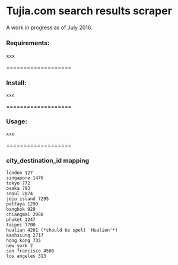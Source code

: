 Tujia.com search results scraper
===================

A work in progress as of July 2016.

### Requirements:

xxx

===================

### Install:

```
xxx
```

===================

### Usage:

```
xxx
```

===================

### city_destination_id mapping

```
london 127
singapore 1476
tokyo 772
osaka 793
seoul 2074
jeju island 7295
pattaya 1290
bangkok 929
chiangmai 2088
phuket 1247
taipei 1700
hualian 4201 (*should be spelt 'Hualien'*)
kaohsiung 2717
hong kong 735
new york 2
san francisco 4506
los angeles 313

```